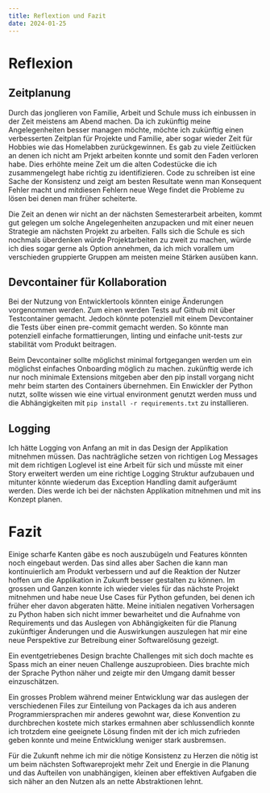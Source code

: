 ```yaml
---
title: Reflextion und Fazit
date: 2024-01-25
---
```


# Reflexion 

## Zeitplanung

Durch das jonglieren von Familie, Arbeit und Schule muss ich einbussen in der Zeit meistens am Abend machen. Da ich zukünftig meine Angelegenheiten besser managen möchte, möchte ich zukünftig einen verbesserten Zeitplan für Projekte und Familie, aber sogar wieder Zeit für Hobbies wie das Homelabben zurückgewinnen. Es gab zu viele Zeitlücken an denen ich nicht am Prjekt arbeiten konnte und somit den Faden verloren habe. Dies erhöhte meine Zeit um die alten Codestücke die ich zusammengelegt habe richtig zu identifizieren. Code zu schreiben ist eine Sache der Konsistenz und zeigt am besten Resultate wenn man Konsequent Fehler macht und mitdiesen Fehlern neue Wege findet die Probleme zu lösen bei denen man früher scheiterte.

Die Zeit an denen wir nicht an der nächsten Semesterarbeit arbeiten, kommt gut gelegen um solche Angelegenheiten anzupacken und mit einer neuen Strategie am nächsten Projekt zu arbeiten. Falls sich die Schule es sich nochmals überdenken würde Projektarbeiten zu zweit zu machen, würde ich dies sogar gerne als Option annehmen, da ich mich vorallem um verschieden gruppierte Gruppen am meisten meine Stärken ausüben kann.

## Devcontainer für Kollaboration 

Bei der Nutzung von Entwicklertools könnten einige Änderungen vorgenommen werden. Zum einen werden Tests auf Github mit über Testcontainer gemacht. Jedoch könnte potenziell mit einem Devcontainer die Tests über einen pre-commit gemacht werden. So könnte man potenziell einfache formattierungen, linting und einfache unit-tests zur stabilität vom Produkt beitragen.

Beim Devcontainer sollte möglichst minimal fortgegangen werden um ein möglichst einfaches Onboarding möglich zu machen. zukünftig werde ich nur noch minimale Extensions mitgeben aber den pip install vorgang nicht mehr beim starten des Containers übernehmen. Ein Enwickler der Python nutzt, sollte wissen wie eine virtual environment genutzt werden muss und die Abhängigkeiten mit `pip install -r requirements.txt` zu installieren.

## Logging

Ich hätte Logging von Anfang an mit in das Design der Applikation mitnehmen müssen. Das nachträgliche setzen von richtigen Log Messages mit dem richtigen Loglevel ist eine Arbeit für sich und müsste mit einer Story erweitert werden um eine richtige Logging Struktur aufzubauen und mitunter könnte wiederum das Exception Handling damit aufgeräumt werden. Dies werde ich bei der nächsten Applikation mitnehmen und mit ins Konzept planen.

# Fazit

Einige scharfe Kanten gäbe es noch auszubügeln und Features könnten noch eingebaut werden. Das sind alles aber Sachen die kann man kontinuierlich am Produkt verbessern und auf die Reaktion der Nutzer hoffen um die Applikation in Zukunft besser gestalten zu können. Im grossen und Ganzen konnte ich wieder vieles für das nächste Projekt mitnehmen und habe neue Use Cases für Python gefunden, bei denen ich früher eher davon abgeraten hätte. Meine initialen negativen Vorhersagen zu Python haben sich nicht immer bewarheitet und die Aufnahme von Requirements und das Auslegen von Abhängigkeiten für die Planung zukünftiger Änderungen und die Auswirkungen auszulegen hat mir eine neue Perspektive zur Betreibung einer Softwarelösung gezeigt. 

Ein eventgetriebenes Design brachte Challenges mit sich doch machte es Spass mich an einer neuen Challenge auszuprobieen. Dies brachte mich der Sprache Python näher und zeigte mir den Umgang damit besser einzuschätzen.

Ein grosses Problem während meiner Entwicklung war das auslegen der verschiedenen Files zur Einteilung von Packages da ich aus anderen Programmiersprachen mir anderes gewohnt war, diese Konvention zu durchbrechen kostete mich starkes ermahnen aber schlussendlich konnte ich trotzdem eine geeignete Lösung finden mit der ich mich zufrieden geben konnte und meine Entwicklung weniger stark ausbremsen.

Für die Zukunft nehme ich mir die nötige Konsistenz zu Herzen die nötig ist um beim nächsten Softwareprojekt mehr Zeit und Energie in die Planung und das Aufteilen von unabhängigen, kleinen aber effektiven Aufgaben die sich näher an den Nutzen als an nette Abstraktionen lehnt.


